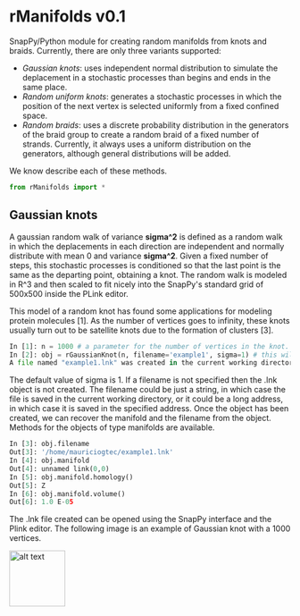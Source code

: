 rManifolds v0.1
================


SnapPy/Python module for creating random manifolds from knots and braids. Currently, there are only three variants supported:
* *Gaussian knots*: uses independent normal distribution to simulate the deplacement in a stochastic processes than begins and ends in the same place.
* *Random uniform knots*: generates a stochastic processes in which the position of the next vertex is selected uniformly from a fixed confined space.
* *Random braids*: uses a discrete probability distribution in the generators of the braid group to create a random braid of a fixed number of strands. Currently, it always uses a uniform distribution on the generators, although general distributions will be added.

We know describe each of these methods.

```python
from rManifolds import *
```

<h2> Gaussian knots </h2>

A gaussian random walk of variance <b>sigma^2</b> is defined as a random walk in which the deplacements in each direction are independent and normally distribute with mean 0 and variance <b>sigma^2</b>. Given a fixed number of steps, this stochastic processes is conditioned so that the last point is the same as the departing point, obtaining a knot. The random walk is modeled in R^3 and then scaled to fit nicely into the SnapPy's standard grid of 500x500 inside the PLink editor.

This model of a random knot has found some applications for modeling protein molecules [1]. As the number of vertices goes to infinity, these knots usually turn out to be satellite knots due to the formation of clusters [3].

```python
In [1]: n = 1000 # a parameter for the number of vertices in the knot.
In [2]: obj = rGaussianKnot(n, filename='example1', sigma=1) # this will store as a rManifold object.
A file named "example1.lnk" was created in the current working directory.
```
The default value of sigma is 1. If a filename is not specified then the .lnk object is not created. The filename could be just a string, in which case the file is saved in the current working directory, or it could be a long address, in which case it is saved in the specified address. Once the object has been created, we can recover the manifold and the filename from the object. Methods for the objects of type manifolds are available.

```python
In [3]: obj.filename
Out[3]: '/home/mauriciogtec/example1.lnk'
In [4]: obj.manifold
Out[4]: unnamed link(0,0)
In [5]: obj.manifold.homology()
Out[5]: Z
In [6]: obj.manifold.volume()
Out[6]: 1.0 E-05
```

The .lnk file created can be opened using the SnapPy interface and the Plink editor. The following image is an example of Gaussian knot with a 1000 vertices.

<img src="https://github.com/mauriciogtec/rManifolds/blob/master/screenshots/GaussianKnot.png?raw=tru" alt="alt text" width="100" height="100">

